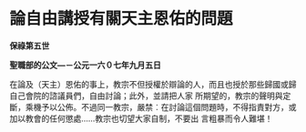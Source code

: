 # 論自由講授有關天主恩佑的問題


**保祿第五世**

**聖職部的公文—－公元一六０七年九月五日**





在論及（天主）恩佑的事上，教宗不但授權於辯論的人，而且也授於那些歸國或歸自己會院的諮議員們，自由討論；此外，並請把人家
所期望的，教宗的聲明與定斷，乘機予以公佈。不過同一教宗，嚴禁︰在討論這個問題時，不得指責對方，或加以教會的任何懲處……教宗也切望大家自制，不要出
言粗暴而令人難堪！

